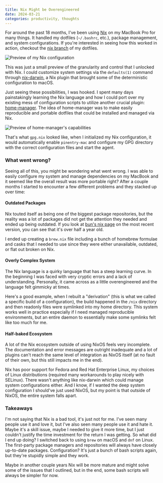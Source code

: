 ```yaml
---
title: Nix Might be Overengineered
date: 2024-03-21
categories: productivity, thoughts
---
```


For around the past 18 months, I've been using [Nix](https://nixos.org) on my MacBook Pro for many things.
It handled my dotfiles (`~/.bashrc`, etc.), package management, and system configurations.
If you're interested in seeing how this worked in action, checkout the [nix branch](https://github.com/tale/dotfiles/tree/nix) of my dotfiles.

![Preview of my Nix configuration](/posts/nix-preview.png)

This was just a small preview of the granularity and control that I unlocked with Nix.
I could customize system settings via the `defaults(1)` command through [nix-darwin](https://github.com/LnL7/nix-darwin), a Nix plugin that brought some of the deterministic configuration to macOS.

Just seeing these possibilities, I was hooked. I spent many days painstakingly learning the Nix language and how I could port over my existing mess of configuration scripts to utilize another crucial plugin: [home-manager](https://github.com/nix-community/home-manager). The idea of home-manager was to make easily reproducible and portable dotfiles that could be installed and managed via Nix.

![Preview of home-manager's capabilities](/posts/home-manager-preview.png)

That's what `gpg.nix` looked like, when I initialized my Nix configuration, it would automatically enable `pinentry-mac` and configure my GPG directory with the correct configuration files and start the agent.

### What went wrong?

Seeing all of this, you might be wondering what went wrong. I was able to easily configure my system and manage dependencies on my MacBook and it seemed like the overall result was more portable right? After a couple months I started to encounter a few different problems and they stacked up over time:

#### Outdated Packages
Nix touted itself as being one of the biggest package repositories, but the reality was a lot of packages did not get the attention they needed and ended up being outdated. If you look at [bun's nix page](https://search.nixos.org/packages?channel=23.11&show=bun) on the most recent version, you can see that it's over half a year old.

I ended up creating a `brew.nix` file including a bunch of homebrew formulae and casks that I needed to use since they were either unavailable, outdated, or flat out broken on Nix.

#### Overly Complex System
The Nix language is a quirky language that has a steep learning curve. In the beginning I was faced with very cryptic errors and a lack of understanding. Personally, it came across as a little overengineered and the language felt gimmicky at times.

Here's a good example, when I rebuilt a "derivation" (this is what we called a specific build of a configuration), the build happened in the `/nix` directory and then readonly files were symlinked into my home directory. This system works well in practice especially if I need managed reproducible environments, but an entire daemon to essentially make some symlinks felt like too much for me.

#### Half-baked Ecosystem
A lot of the Nix ecosystem outside of using NixOS feels very incomplete. The documentation and error messages are outright inadequate and a lot of plugins can't reach the same level of integration as NixOS itself (at no fault of their own, but this still impacts me in the end).

Nix has poor support for Fedora and Red Hat Enterprise Linux, my choices of Linux distributions (required many workarounds to play nicely with SELinux). There wasn't anything like nix-darwin which could manage system configurations either. And I know, if I wanted the deep system configuration I should've just used NixOS, but my point is that outside of NixOS, the entire system falls apart.

### Takeaways

I'm not saying that Nix is a bad tool, it's just not for me.
I've seen many people use it and love it, but I've also seen many people use it and hate it.
Maybe it's a skill issue, maybe I needed to give it more time, but I just couldn't justify the time investment for the return I was getting.
So what did I end up doing? I switched back to using `brew` on macOS and `dnf` on Linux.
The first-party package managers and repositories will always have closely up-to-date packages.
Configuration? It's just a bunch of bash scripts again, but they're stupidly simple and they work.

Maybe in another couple years Nix will be more mature and might solve some of the issues that I outlined, but in the end, some bash scripts will always be simpler for now.
